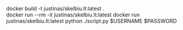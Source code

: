 docker build -t justinas/skelbiu.lt:latest .  
docker run --rm -it  justinas/skelbiu.lt:latest
docker run justinas/skelbiu.lt:latest python ./script.py $USERNAME $PASSWORD